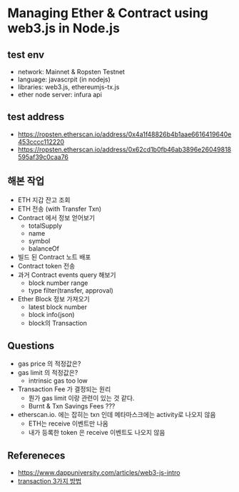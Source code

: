 # Managing Ether & Contract using web3.js in Node.js

## test env

- network: Mainnet & Ropsten Testnet
- language: javascrpit (in nodejs)
- libraries: web3.js, ethereumjs-tx.js
- ether node server: infura api

## test address

- https://ropsten.etherscan.io/address/0x4a1f48826b4b1aae6616419640e453cccc112220
- https://ropsten.etherscan.io/address/0x62cd1b0fb46ab3896e26049818595af39c0caa76

## 해본 작업

- ETH 지갑 잔고 조회
- ETH 전송 (with Transfer Txn)
- Contract 에서 정보 얻어보기
  - totalSupply
  - name
  - symbol
  - balanceOf
- 빌드 된 Contract 노트 배포
- Contract token 전송
- 과거 Contract events query 해보기
  - block number range
  - type filter(transfer, approval)
- Ether Block 정보 가져오기
  - latest block number
  - block info(json)
  - block의 Transaction

## Questions

- gas price 의 적정값은?
- gas limit 의 적정값은?
  - intrinsic gas too low
- Transaction Fee 가 결정되는 원리
  - 뭔가 gas limit 이랑 관련이 있는 것 같다.
  - Burnt & Txn Savings Fees ???
- etherscan.io. 에는 잡히는 txn 인데 메타마스크에는 activity로 나오지 않음
  - ETH는 receive 이벤트만 나옴
  - 내가 등록한 token 은 receive 이벤트도 나오지 않음

## Refereneces

- https://www.dappuniversity.com/articles/web3-js-intro
- [transaction 3가지 방법](https://morioh.com/p/d3ef8b16c770)
